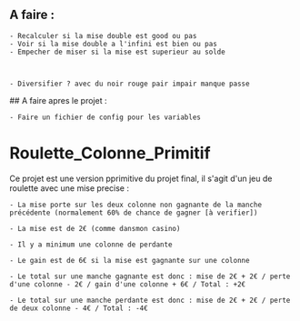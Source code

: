 ## A faire :

    - Recalculer si la mise double est good ou pas
    - Voir si la mise double a l'infini est bien ou pas
    - Empecher de miser si la mise est superieur au solde



    - Diversifier ? avec du noir rouge pair impair manque passe

## A faire apres le projet :

    - Faire un fichier de config pour les variables


# Roulette_Colonne_Primitif

Ce projet est une version pprimitive du projet final, il s'agit d'un jeu de roulette avec une mise precise :

    - La mise porte sur les deux colonne non gagnante de la manche précédente (normalement 60% de chance de gagner [à verifier])

    - La mise est de 2€ (comme dansmon casino)

    - Il y a minimum une colonne de perdante

    - Le gain est de 6€ si la mise est gagnante sur une colonne 

    - Le total sur une manche gagnante est donc : mise de 2€ + 2€ / perte d'une colonne - 2€ / gain d'une colonne + 6€ / Total : +2€

    - Le total sur une manche perdante est donc : mise de 2€ + 2€ / perte de deux colonne - 4€ / Total : -4€